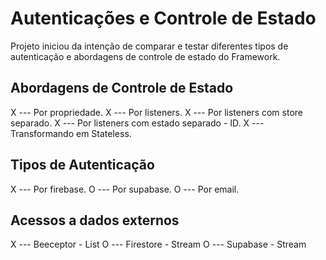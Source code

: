 # Autenticações e Controle de Estado

Projeto iniciou da intenção de comparar e testar diferentes tipos de autenticação e abordagens de controle de estado do Framework. 

## Abordagens de Controle de Estado

X --- Por propriedade.
X --- Por listeners.
X --- Por listeners com store separado.
X --- Por listeners com estado separado - ID.
X --- Transformando em Stateless.

## Tipos de Autenticação

X --- Por firebase.
O --- Por supabase.
O --- Por email.

## Acessos a dados externos

X --- Beeceptor - List
O --- Firestore - Stream
O --- Supabase - Stream
